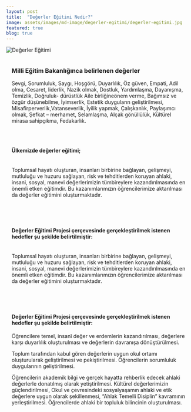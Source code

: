 ```yaml
---
layout: post
title:  "Değerler Eğitimi Nedir?"
image: assets/images/md-image/degerler-egitimi/degerler-egitimi.jpg
featured: true
blog: true
---
```

<section>
    <div class="container">
        <div class="row">
            <div class="col-md-6 text-center my-auto">
              <img src="{{ site.baseurl }}/assets/images/md-image/degerler-egitimi/deger-ic-1.png" alt="Değerler Eğitimi">
            </div>
            <div class="col-md-6" style="margin: 0px;padding: 15px;">
                <h3 class="text-center"><strong>Milli Eğitim Bakanlığınca belirlenen değerler</strong><br></h3>
                <p>Sevgi, Sorumluluk, Saygı, Hoşgörü, Duyarlılık, Öz güven, Empati, Adil olma, Cesaret, liderlik, Nazik olmak, Dostluk, Yardımlaşma, Dayanışma, Temizlik, Doğruluk- dürüstlük Aile birliğineönem verme, Bağımsız ve özgür düşünebilme, İyimserlik,
                    Estetik duyguların geliştirilmesi, Misafirperverlik,Vatanseverlik, İyilik yapmak, Çalışkanlık, Paylaşımcı olmak, Şefkat – merhamet, Selamlaşma, Alçak gönüllülük, Kültürel mirasa sahipçıkma, Fedakarlık.<br></p>
            </div>
        </div>
        <div class="row">
            <div class="col-md-12 col-xl-12" style="margin: 0px;padding: 15px;">
                <h4 class="text-center"><strong>Ülkemizde değerler eğitimi;</strong><br></h4>
                <p><br>Toplumsal hayatı oluşturan, insanları birbirine bağlayan, gelişmeyi, mutluluğu ve huzuru sağlayan, risk ve tehditlerden koruyan ahlaki, insani, sosyal, manevi değerlerimizin tümbireylere kazandırılmasında en önemli etken eğitimdir.
                    Bu kazanımlarımızın öğrencilerimize aktarılması da değerler eğitimini oluşturmaktadır.<br><br></p>
            </div>
            <div class="col-md-12 col-xl-12" style="margin: 0px;padding: 15px;">
                <h4 class="text-center"><strong>Değerler Eğitimi Projesi çerçevesinde gerçekleştirilmek istenen hedefler şu şekilde belirtilmiştir:</strong><br></h4>
                <p><br>Toplumsal hayatı oluşturan, insanları birbirine bağlayan, gelişmeyi, mutluluğu ve huzuru sağlayan, risk ve tehditlerden koruyan ahlaki, insani, sosyal, manevi değerlerimizin tümbireylere kazandırılmasında en önemli etken eğitimdir.
                    Bu kazanımlarımızın öğrencilerimize aktarılması da değerler eğitimini oluşturmaktadır.<br><br></p>
            </div>
            <div class="col-md-12 col-xl-12" style="margin: 0px;padding: 15px;">
                <h4 class="text-center"><strong>Değerler Eğitimi Projesi çerçevesinde gerçekleştirilmek istenen hedefler şu şekilde belirtilmiştir:</strong><br></h4>
                <p>Öğrencilere temel, insanî değer ve erdemlerin kazandırılması, değerlere karşı duyarlılık oluşturulması ve değerlerin davranışa dönüştürülmesi.<br></p>
                <p>Toplum tarafından kabul gören değerlerin uygun okul ortamı oluşturularak geliştirilmesi ve pekiştirilmesi. Öğrencilerin sorumluluk duygularının geliştirilmesi.<br></p>
                <p>Öğrencilerin akademik bilgi ve gerçek hayatta rehberlik edecek ahlaki değerlerle donatılmış olarak yetiştirilmesi. Kültürel değerlerimizin güçlendirilmesi, Okul ve çevresindeki sosyalyaşamın ahlaki ve etik değerlere uygun olarak şekillenmesi,
                    “Ahlak Temelli Disiplin” kavramının yerleştirilmesi. Öğrencilerde ahlaki bir topluluk bilincinin oluşturulması.<br></p>
            </div>
        </div>
    </div>
</section>